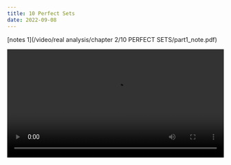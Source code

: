 ```yaml
---
title: 10 Perfect Sets
date: 2022-09-08
---
```



[notes 1](/video/real analysis/chapter 2/10 PERFECT SETS/part1_note.pdf)

 <video width ="100%" controls>
  <source src="/video/real analysis/chapter 2/10 PERFECT SETS/part1_final.mp4" type="video/mp4">
Your browser does not support the video tag.
</video> 

